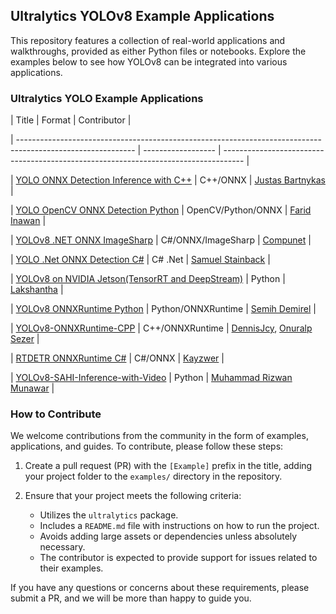 
## Ultralytics YOLOv8 Example Applications

This repository features a collection of real-world applications and walkthroughs, provided as either Python files or notebooks. Explore the examples below to see how YOLOv8 can be integrated into various applications.

### Ultralytics YOLO Example Applications

| Title                                                                                                       | Format             | Contributor                                                                         |

| ----------------------------------------------------------------------------------------------------------- | ------------------ | ----------------------------------------------------------------------------------- |

| [YOLO ONNX Detection Inference with C++](./YOLOv8-CPP-Inference)                                               | C++/ONNX           | [Justas Bartnykas](https://github.com/JustasBart)                                      |

| [YOLO OpenCV ONNX Detection Python](./YOLOv8-OpenCV-ONNX-Python)                                               | OpenCV/Python/ONNX | [Farid Inawan](https://github.com/frdteknikelektro)                                    |

| [YOLOv8 .NET ONNX ImageSharp](https://github.com/dme-compunet/YOLOv8)                                          | C#/ONNX/ImageSharp | [Compunet](https://github.com/dme-compunet)                                            |

| [YOLO .Net ONNX Detection C#](https://www.nuget.org/packages/Yolov8.Net)                                       | C# .Net            | [Samuel Stainback](https://github.com/sstainba)                                        |

| [YOLOv8 on NVIDIA Jetson(TensorRT and DeepStream)](https://wiki.seeedstudio.com/YOLOv8-DeepStream-TRT-Jetson/) | Python             | [Lakshantha](https://github.com/lakshanthad)                                           |

| [YOLOv8 ONNXRuntime Python](./YOLOv8-ONNXRuntime)                                                              | Python/ONNXRuntime | [Semih Demirel](https://github.com/semihhdemirel)                                      |

| [YOLOv8-ONNXRuntime-CPP](./YOLOv8-ONNXRuntime-CPP)                                                             | C++/ONNXRuntime    | [DennisJcy](https://github.com/DennisJcy), [Onuralp Sezer](https://github.com/onuralpszr) |

| [RTDETR ONNXRuntime C#](https://github.com/Kayzwer/yolo-cs/blob/master/RTDETR.cs)                              | C#/ONNX            | [Kayzwer](https://github.com/Kayzwer)                                                  |

| [YOLOv8-SAHI-Inference-with-Video](https://github.com/Kayzwer/yolo-cs/blob/master/RTDETR.cs)                              | Python            | [Muhammad Rizwan Munawar](https://github.com/RizwanMunawar)                                                  |

### How to Contribute

We welcome contributions from the community in the form of examples, applications, and guides. To contribute, please follow these steps:

1. Create a pull request (PR) with the `[Example]` prefix in the title, adding your project folder to the `examples/` directory in the repository.
2. Ensure that your project meets the following criteria:

   - Utilizes the `ultralytics` package.
   - Includes a `README.md` file with instructions on how to run the project.
   - Avoids adding large assets or dependencies unless absolutely necessary.
   - The contributor is expected to provide support for issues related to their examples.

If you have any questions or concerns about these requirements, please submit a PR, and we will be more than happy to guide you.
